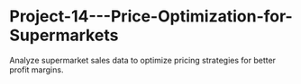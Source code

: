 # Project-14---Price-Optimization-for-Supermarkets
Analyze supermarket sales data to optimize pricing strategies for better profit margins.
